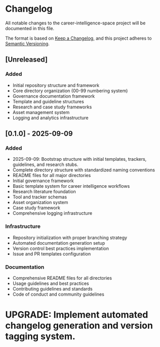 # Changelog

All notable changes to the career-intelligence-space project will be documented in this file.

The format is based on [Keep a Changelog](https://keepachangelog.com/en/1.0.0/),
and this project adheres to [Semantic Versioning](https://semver.org/spec/v2.0.0.html).

## [Unreleased]

### Added
- Initial repository structure and framework
- Core directory organization (00-99 numbering system)
- Governance documentation framework
- Template and guideline structures
- Research and case study frameworks
- Asset management system
- Logging and analytics infrastructure

## [0.1.0] - 2025-09-09

### Added
- 2025-09-09: Bootstrap structure with initial templates, trackers, guidelines, and research stubs.
- Complete directory structure with standardized naming conventions
- README files for all major directories
- Initial governance framework
- Basic template system for career intelligence workflows
- Research literature foundation
- Tool and tracker schemas
- Asset organization system
- Case study framework
- Comprehensive logging infrastructure

### Infrastructure
- Repository initialization with proper branching strategy
- Automated documentation generation setup
- Version control best practices implementation
- Issue and PR templates configuration

### Documentation
- Comprehensive README files for all directories
- Usage guidelines and best practices
- Contributing guidelines and standards
- Code of conduct and community guidelines

# UPGRADE: Implement automated changelog generation and version tagging system.
